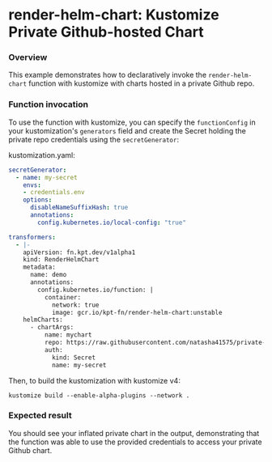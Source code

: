 # render-helm-chart: Kustomize Private Github-hosted Chart

### Overview

This example demonstrates how to declaratively invoke the `render-helm-chart`
function with kustomize with charts hosted in a private Github repo.

### Function invocation

To use the function with kustomize, you can specify the `functionConfig`
in your kustomization's `generators` field and create the Secret holding
the private repo credentials using the `secretGenerator`:

kustomization.yaml:
```yaml
secretGenerator:
  - name: my-secret
    envs:
    - credentials.env
    options:
      disableNameSuffixHash: true
      annotations:
        config.kubernetes.io/local-config: "true"

transformers:
  - |-
    apiVersion: fn.kpt.dev/v1alpha1
    kind: RenderHelmChart
    metadata:
      name: demo
      annotations:
        config.kubernetes.io/function: |
          container:
            network: true
            image: gcr.io/kpt-fn/render-helm-chart:unstable
    helmCharts:
      - chartArgs:
          name: mychart
          repo: https://raw.githubusercontent.com/natasha41575/private-helm-repo/main # change this to point to your private chart
          auth:
            kind: Secret
            name: my-secret
```

Then, to build the kustomization with kustomize v4:

```shell
kustomize build --enable-alpha-plugins --network .
```

### Expected result

You should see your inflated private chart in the output, demonstrating that the function was able to
use the provided credentials to access your private Github chart.
